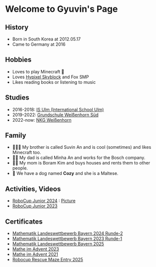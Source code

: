 # Welcome to Gyuvin's Page


## History
- Born in South Korea at 2012.05.17
- Came to Germany at 2016

## Hobbies
- Loves to play Minecraft 👾
- Loves [Hypixel Skyblock](https://wiki.hypixel.net/Main_Page) and Fox SMP
- Likes reading books or listening to music

## Studies
- 2016-2018: [IS Ulm (International School Ulm)](https://www.is-ulm.de/)
- 2019-2022: [Grundschule Weißenhorn Süd](https://www.gs-sued-weissenhorn.de/)
- 2022-now: [NKG Weißenhorn](https://nikolaus-kopernikus-gymnasium.de/nkgweb/)

## Family
- 🤦🏻‍♂️ My brother is called Suvin An and is cool (sometimes) and likes Minecraft too. 
- 👨🏻 My dad is called Minha An and works for the Bosch company. 
- 👩🏻 My mom is Boram Kim and buys houses and rents them to other people.
- 🐶 We have a dog named **Cozy** and she is a Maltese.

## Activities, Videos
- [RoboCup Junior 2024](./RoboCup_Junior.md) : [Picture](https://robocup.rocci.net/images/robocup/2024/teilnehmer/DSC04224.JPG)
- [RoboCup Junior 2023](https://www.youtube.com/shorts/g_vEH6Y_KHA)

## Certificates
- [Mathematik Landeswettbewerb Bayern 2024 Runde-2](</assets/img/27 Landeswettbewerb Mathematik Bayern 2024 1Runde Urkunde.pdf>)
- [Mathematik Landeswettbewerb Bayern 2023 Runde-1](/assets/img/UrkundefürLandeswettbewerbMathematikBayern2023.jpg)
- [Mathematik Landeswettbewerb Bayern 2025](/assets/img/MatheBRuh.jpg)
- [Mathe im Advent 2023](/assets/img/Urkunde_MiA_2023_Gyuvin_An_4-6.jpg)
- [Mathe im Advent 2021](/assets/img/Urkunde_MiA_2021_Gyuvin_An_4-6.jpg)
- [Robocup Rescue Maze Entry 2025](</assets/img/2025 RoboCup Qualifikation Siegerurkunde.png>)





